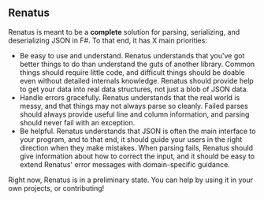 ## Renatus

Renatus is meant to be a **complete** solution for parsing, serializing,
and deserializing JSON in F#. To that end, it has X main priorities:

* Be easy to use and understand. Renatus understands that you've got
  better things to do than understand the guts of another library.
  Common things should require little code, and difficult things should
  be doable even without detailed internals knowledge. Renatus should
  provide help to get your data into real data structures, not just a blob
  of JSON data.
* Handle errors gracefully. Renatus understands that the real world
  is messy, and that things may not always parse so cleanly. Failed
  parses should always provide useful line and column information,
  and parsing should never fail with an exception.
* Be helpful. Renatus understands that JSON is often the main interface
  to your program, and to that end, it should guide your users in the
  right direction when they make mistakes. When parsing fails, Renatus
  should give information about how to correct the input, and it should
  be easy to extend Renatus' error messages with domain-specific
  guidance.

Right now, Renatus is in a preliminary state. You can help by using it
in your own projects, or contributing!
